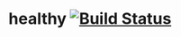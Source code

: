 # healthy [![Build Status](https://travis-ci.org/localghost/healthy.svg?branch=master)](https://travis-ci.org/localghost/healthy)
